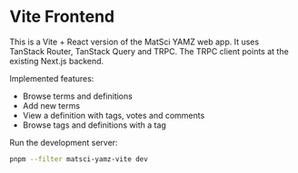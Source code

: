 # Vite Frontend

This is a Vite + React version of the MatSci YAMZ web app. It uses TanStack Router, TanStack Query and TRPC. The TRPC client points at the existing Next.js backend.

Implemented features:

- Browse terms and definitions
- Add new terms
- View a definition with tags, votes and comments
- Browse tags and definitions with a tag

Run the development server:

```bash
pnpm --filter matsci-yamz-vite dev
```
